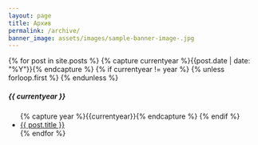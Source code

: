 ```yaml
---
layout: page
title: Архив
permalink: /archive/
banner_image: assets/images/sample-banner-image-.jpg
---
```


<div>
  {% for post in site.posts %}
    {% capture currentyear %}{{post.date | date: "%Y"}}{% endcapture %}
    {% if currentyear != year %}
      {% unless forloop.first %}
      </ul>
      {% endunless %}
      <h5>{{ currentyear }}</h5>
      <ul>
      {% capture year %}{{currentyear}}{% endcapture %} 
    {% endif %}
    <li><a href="{{ post.url | prepend: site.baseurl }}">{{ post.title }}</a></li>
{% endfor %}
</div>